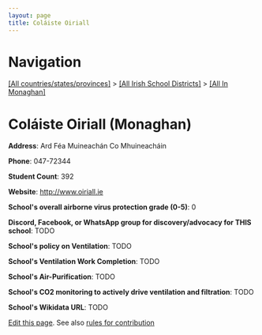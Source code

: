 ```yaml
---
layout: page
title: Coláiste Oiriall
---
```

# Navigation

[[All countries/states/provinces]](../../..) > [[All Irish School Districts]](../..) > [[All In Monaghan]](..)

# Coláiste Oiriall (Monaghan)

**Address**: Ard Féa Muineachán Co Mhuineacháin

**Phone**: 047-72344

**Student Count**: 392

**Website**: <http://www.oiriall.ie>

**School's overall airborne virus protection grade (0-5)**: 0

**Discord, Facebook, or WhatsApp group for discovery/advocacy for THIS school**: TODO

**School's policy on Ventilation**: TODO

**School's Ventilation Work Completion**: TODO

**School's Air-Purification**: TODO

**School's CO2 monitoring to actively drive ventilation and filtration**: TODO

**School's Wikidata URL**: TODO


[Edit this page](https://github.com/ventilate-schools/Ireland/edit/main/./Monaghan/Coláiste_Oiriall.md). See also [rules for contribution](../../../contribution-rules/)